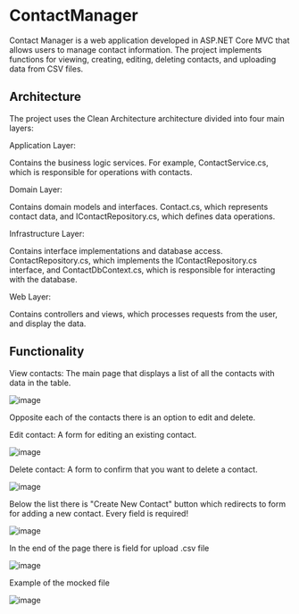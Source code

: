 # ContactManager

Contact Manager is a web application developed in ASP.NET Core MVC that allows users to manage contact information. The project implements functions for viewing, creating, editing, deleting contacts, and uploading data from CSV files.

## Architecture
The project uses the Clean Architecture architecture divided into four main layers:

Application Layer:

Contains the business logic services. For example, ContactService.cs, which is responsible for operations with contacts.

Domain Layer:

Contains domain models and interfaces. Contact.cs, which represents contact data, and IContactRepository.cs, which defines data operations.

Infrastructure Layer:

Contains interface implementations and database access. ContactRepository.cs, which implements the IContactRepository.cs interface, and ContactDbContext.cs, which is responsible for interacting with the database.

Web Layer:

Contains controllers and views, which processes requests from the user, and display the data.

## Functionality

View contacts: 
The main page that displays a list of all the contacts with data in the table. 

![image](https://github.com/user-attachments/assets/ba568be4-6284-45c3-9a7f-9c1b5d7dd1b6)

Opposite each of the contacts there is an option to edit and delete. 

Edit contact: A form for editing an existing contact.

![image](https://github.com/user-attachments/assets/82e27a1b-749e-4d21-ae38-5bde0f0eea26)

Delete contact: A form to confirm that you want to delete a contact.

![image](https://github.com/user-attachments/assets/7fc42e29-9857-4fc6-9488-9856ef114a25)

Below the list there is "Create New Contact" button which redirects to form for adding a new contact. Every field is required!

![image](https://github.com/user-attachments/assets/bb9fbb70-27c7-45ab-abac-9edefe2f74eb)

In the end of the page there is field for upload .csv file 

![image](https://github.com/user-attachments/assets/96029f1c-89ef-4379-a0e4-7cffc64c0a9d)

Example of the mocked file

![image](https://github.com/user-attachments/assets/49099cb1-ca31-47bc-ae94-e377e212dda9)

